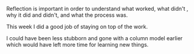 Reflection is important in order to understand what worked, what didn't , why it did and didn't, and what the process was.

This week I did a good job of staying on top of the work.

I could have been less stubborn and gone with a column model earlier which would have left more time for learning new things.
